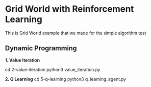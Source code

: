 # Grid World with Reinforcement Learning 
This is Grid World example that we made for the simple algorithm test

## Dynamic Programming
**1. Value Iteration**

cd 2-value-iteration
python3 value_iteration.py

**2. Q Learning**
cd 5-q-learning
python3 q_learning_agent.py
    
    
